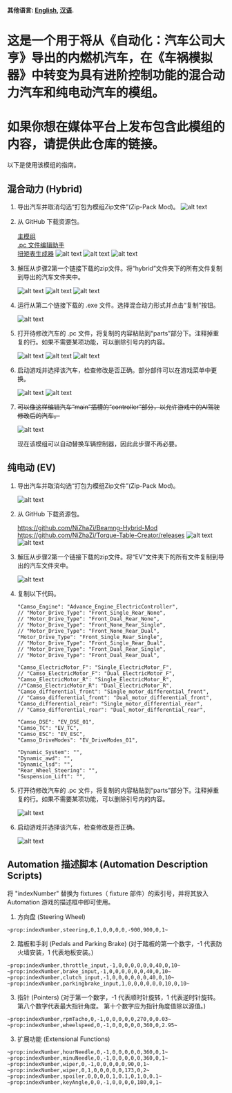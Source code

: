 **其他语言: [English](README.md), [汉语](README_zh.md).**

# 这是一个用于将从《自动化：汽车公司大亨》导出的内燃机汽车，在《车祸模拟器》中转变为具有进阶控制功能的混合动力汽车和纯电动汽车的模组。

# 如果你想在媒体平台上发布包含此模组的内容，请提供此仓库的链接。

以下是使用该模组的指南。

## 混合动力 (Hybrid)

 1.  导出汽车并取消勾选“打包为模组Zip文件”(Zip-Pack Mod)。
    ![alt text](pictures/image1_1.png)

 2. 从 GitHub 下载资源包。

    [主模组](https://github.com/NiZhaZi/Beamng-Hybrid-Mod)\
    [.pc 文件编辑助手](https://github.com/NiZhaZi/Hybrid-PC-Edit/releases)\
    [扭矩表生成器](https://github.com/NiZhaZi/Torque-Table-Creator/releases)
    ![alt text](pictures/image2_1.png)
    ![alt text](pictures/image2_2.png)
    ![alt text](pictures/image2_3.png)

 3. 解压从步骤2第一个链接下载的zip文件。将“hybrid”文件夹下的所有文件复制到导出的汽车文件夹中。

    ![alt text](pictures/image3_1.png)
    ![alt text](pictures/image3_2.png)
    ![alt text](pictures/image3_3.png)

 4. 运行从第二个链接下载的 .exe 文件。选择混合动力形式并点击“复制”按钮。

    ![alt text](pictures/image4_1.png)

 5. 打开待修改汽车的 .pc 文件，将复制的内容粘贴到“parts”部分下。注释掉重复的行。如果不需要某项功能，可以删除引号内的内容。

    ![alt text](pictures/image5_1.png)
    ![alt text](pictures/image5_2.png)
    ![alt text](pictures/image5_3.png)

 6. 启动游戏并选择该汽车，检查修改是否正确。部分部件可以在游戏菜单中更换。

    ![alt text](pictures/image6_1.png)
    ![alt text](pictures/image6_2.png)

 7. ~~可以像这样编辑汽车“main”插槽的“controller”部分，以允许游戏中的AI驾驶修改后的汽车。~~

    ![alt text](pictures/image7_1.png)

    现在该模组可以自动替换车辆控制器，因此此步骤不再必要。

## 纯电动 (EV)

   1. 导出汽车并取消勾选“打包为模组Zip文件”(Zip-Pack Mod)。

      ![alt text](pictures/image8_1.png)

   2. 从 GitHub 下载资源包。

      https://github.com/NiZhaZi/Beamng-Hybrid-Mod
      https://github.com/NiZhaZi/Torque-Table-Creator/releases
      ![alt text](pictures/image2_1.png)
      ![alt text](pictures/image2_3.png)

   3. 解压从步骤2第一个链接下载的zip文件。将“EV”文件夹下的所有文件复制到导出的汽车文件夹中。

      ![alt text](pictures/image9_1.png)

   4. 复制以下代码。

      ```
      "Camso_Engine": "Advance_Engine_ElectricController",
      // "Motor_Drive_Type": "Front_Single_Rear_None",
      // "Motor_Drive_Type": "Front_Dual_Rear_None",
      // "Motor_Drive_Type": "Front_None_Rear_Single",
      // "Motor_Drive_Type": "Front_None_Rear_Dual",
      "Motor_Drive_Type": "Front_Single_Rear_Single",
      // "Motor_Drive_Type": "Front_Single_Rear_Dual",
      // "Motor_Drive_Type": "Front_Dual_Rear_Single",
      // "Motor_Drive_Type": "Front_Dual_Rear_Dual",

      "Camso_ElectricMotor_F": "Single_ElectricMotor_F",
      // "Camso_ElectricMotor_F": "Dual_ElectricMotor_F",
      "Camso_ElectricMotor_R": "Single_ElectricMotor_R",
      //"Camso_ElectricMotor_R": "Dual_ElectricMotor_R",
      "Camso_differential_front": "Single_motor_differential_front",
      // "Camso_differential_front": "Dual_motor_differential_front",
      "Camso_differential_rear": "Single_motor_differential_rear",
      // "Camso_differential_rear": "Dual_motor_differential_rear",

      "Camso_DSE": "EV_DSE_01",
      "Camso_TC": "EV_TC",
      "Camso_ESC": "EV_ESC",
      "Camso_DriveModes": "EV_DriveModes_01",

      "Dynamic_System": "",
      "Dynamic_awd": "",
      "Dynamic_lsd": "",
      "Rear_Wheel_Steering": "",
      "Suspension_Lift": "",
      ```

   5. 打开待修改汽车的 .pc 文件，将复制的内容粘贴到“parts”部分下。注释掉重复的行。如果不需要某项功能，可以删除引号内的内容。

      ![alt text](pictures/image10_1.png)

   6. 启动游戏并选择该汽车，检查修改是否正确。

      ![alt text](pictures/image11_1.png)

## Automation 描述脚本 (Automation Description Scripts)

   将 "indexNumber" 替换为 fixtures（ fixture 部件）的索引号，并将其放入 Automation 游戏的描述框中即可使用。

   1. 方向盘 (Steering Wheel)
   ```
   ~prop:indexNumber,steering,0,1,0,0,0,0,-900,900,0,1~
   ```
   
   2. 踏板和手刹 (Pedals and Parking Brake) (对于踏板的第一个数字，-1 代表防火墙安装，1 代表地板安装。)
   ```
   ~prop:indexNumber,throttle_input,-1,0,0,0,0,0,0,40,0,10~
   ~prop:indexNumber,brake_input,-1,0,0,0,0,0,0,40,0,10~
   ~prop:indexNumber,clutch_input,-1,0,0,0,0,0,0,40,0,10~
   ~prop:indexNumber,parkingbrake_input,1,0,0,0,0,0,0,10,0,10~
   ```

   3. 指针 (Pointers) (对于第一个数字，-1 代表顺时针旋转，1 代表逆时针旋转。
      第八个数字代表最大指针角度。
      第十个数字应为指针角度值除以源值。)
   ```
   ~prop:indexNumber,rpmTacho,0,-1,0,0,0,0,0,270,0,0.03~
   ~prop:indexNumber,wheelspeed,0,-1,0,0,0,0,0,360,0,2.95~
   ```

   3. 扩展功能 (Extensional Functions)
   ```
   ~prop:indexNumber,hourNeedle,0,-1,0,0,0,0,0,360,0,1~
   ~prop:indexNumber,minuNeedle,0,-1,0,0,0,0,0,360,0,1~
   ~prop:indexNumber,wiper,0,-1,0,0,0,0,0,90,0,1~
   ~prop:indexNumber,wiper,0,1,0,0,0,0,0,173,0,2~
   ~prop:indexNumber,spoiler,0,0,0,0,1,0.1,0,1,0,0.1~
   ~prop:indexNumber,keyAngle,0,0,-1,0,0,0,0,180,0,1~
   ```
